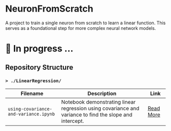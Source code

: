 # NeuronFromScratch
A project to train a single neuron from scratch to learn a linear function. This serves as a foundational step for more complex neural network models.

# 🚧 In progress ...

## Repository Structure

### `> ./LinearRegression/`

| Filename | Description | Link |
|----------|-------------|------|
| `using-covariance-and-variance.ipynb` | Notebook demonstrating linear regression using covariance and variance to find the slope and intercept. | [Read More](./reading/using-covariance-and-variance.md) |

